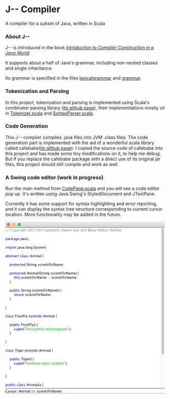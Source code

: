 # J-- Compiler

A compiler for a subset of Java, written in Scala

### About J--

J-- is introduced in the book [*Introduction to Compiler Construction in a Java World*](http://www.cs.umb.edu/j--/index.html)

It supports about a half of Java's grammar, including non-nested classes and single inheritance.

Its grammar is specified in the files [lexicalgrammar](lexicalgrammar) and [grammar](grammar).
 
### Tokenization and Parsing

In this project, tokenization and parsing is implemented using Scala's combinator parsing library ([its 
github page](https://github.com/scala/scala-parser-combinators)), 
their implementations mostly sit in [Tokenizer.scala](src/main/scala/jmms/Tokenizer.scala) and [SyntaxParser.scala](src/main/scala/jmms/SyntaxParser.scala).


### Code Generation

This J-- compiler compiles .java files into JVM .class files. The code generation part is implemented with the aid of a wonderful
scala library called cafebabe([its github page](https://github.com/psuter/cafebabe)). I copied the source code of cafebabe 
into this project and has made some tiny modifications on it, to help me debug. But if you replace the cafebabe package with 
a direct use of its original jar files, this project should still compile and work as well.

### A Swing code editor (work in progress)

Run the main method from [CodePane.scala](src/main/scala/jmms/gui/CodePane.scala) and you will see a code editor pop up.
It's written using Java Swing's StyledDocument and JTextPane.

Currently it has some support for syntax highlighting and error reporting, and it can display the syntax tree structure corresponding 
to current cursor location. More functionality may be added in the future. 

![Code editor](images/code_editor.png)
